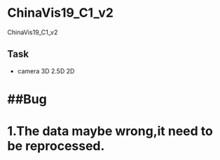 # ChinaVis19_C1_v2
ChinaVis19_C1_v2

## Task

* camera 3D 2.5D 2D 

##Bug
===
1.The data maybe wrong,it need to be reprocessed.
===
